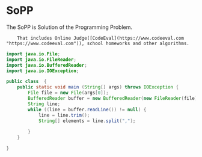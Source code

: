 # SoPP
The SoPP is Solution of the Programming Problem.
        
        That includes Online Judge([CodeEval](https://www.codeeval.com "https://www.codeeval.com")), school homeworks and other algorithms.
```java
import java.io.File;
import java.io.FileReader;
import java.io.BufferedReader;
import java.io.IOException;

public class  {
    public static void main (String[] args) throws IOException {
        File file = new File(args[0]);
        BufferedReader buffer = new BufferedReader(new FileReader(file));
        String line;
        while ((line = buffer.readLine()) != null) {
            line = line.trim();
            String[] elements = line.split(",");
            
        }
    }

}
```
